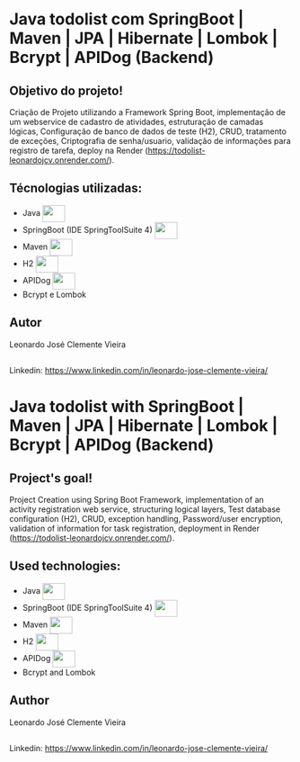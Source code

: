 # Java todolist com SpringBoot | Maven | JPA | Hibernate | Lombok | Bcrypt | APIDog (Backend)
## Objetivo do projeto!
Criação de Projeto utilizando a Framework Spring Boot, implementação de um webservice de cadastro de atividades, 
estruturação de camadas lógicas, Configuração de banco de dados de teste (H2), CRUD, tratamento de exceções,
Criptografia de senha/usuario, validação de informações para registro de tarefa, deploy na Render (https://todolist-leonardojcv.onrender.com/).
## Técnologias utilizadas:
- Java <img align="center" height="30" width="40" src="https://cdn.jsdelivr.net/gh/devicons/devicon/icons/java/java-original.svg" />
- SpringBoot (IDE SpringToolSuite 4) <img align="center" height="30" width="40" src="https://cdn.jsdelivr.net/gh/devicons/devicon/icons/spring/spring-original.svg" />
- Maven <img align="center" height="30" width="40" src="https://upload.wikimedia.org/wikipedia/commons/thumb/5/52/Apache_Maven_logo.svg/1024px-Apache_Maven_logo.svg.png" /> 
- H2 <img align="center" height="30" width="40" src="https://upload.wikimedia.org/wikipedia/commons/thumb/8/83/Antu_h2-icon.svg/1024px-Antu_h2-icon.svg.png" /> 
- APIDog <img align="center" height="30" width="40" src="https://assets.apidog.com/static/logo/apidog-logo-256.png"/>
- Bcrypt e Lombok
## Autor
Leonardo José Clemente Vieira
##
Linkedin: https://www.linkedin.com/in/leonardo-jose-clemente-vieira/
##
# Java todolist with SpringBoot | Maven | JPA | Hibernate | Lombok | Bcrypt | APIDog (Backend)
## Project's goal!
Project Creation using Spring Boot Framework, implementation of an activity registration web service,
structuring logical layers, Test database configuration (H2), CRUD, exception handling,
Password/user encryption, validation of information for task registration, deployment in Render (https://todolist-leonardojcv.onrender.com/).
## Used technologies:
- Java <img align="center" height="30" width="40" src="https://cdn.jsdelivr.net/gh/devicons/devicon/icons/java/java-original.svg" />
- SpringBoot (IDE SpringToolSuite 4) <img align="center" height="30" width="40" src="https://cdn.jsdelivr.net/gh/devicons/devicon/icons/spring/spring-original.svg" />
- Maven <img align="center" height="30" width="40" src="https://upload.wikimedia.org/wikipedia/commons/thumb/5/52/Apache_Maven_logo.svg/1024px-Apache_Maven_logo.svg.png" /> 
- H2 <img align="center" height="30" width="40" src="https://upload.wikimedia.org/wikipedia/commons/thumb/8/83/Antu_h2-icon.svg/1024px-Antu_h2-icon.svg.png" /> 
- APIDog <img align="center" height="30" width="40" src="https://assets.apidog.com/static/logo/apidog-logo-256.png"/>
- Bcrypt and Lombok
## Author
Leonardo José Clemente Vieira
##
Linkedin: https://www.linkedin.com/in/leonardo-jose-clemente-vieira/
